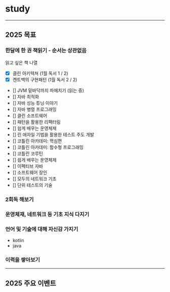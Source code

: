 # study

--- 

## 2025 목표

### 한달에 한 권 책읽기 - 순서는 상관없음 

읽고 싶은 책 나열

- [x] 클린 아키텍쳐 (1월 독서 1 / 2)
- [x] 켄트백의 구현패턴 (1월 독서 2 / 2)
- [] JVM 밑바닥까지 파헤치기 (읽는 중)
- [] 자바 최적화
- [] 자바 성능 튜닝 이야기
- [] 자바 병렬 프로그래밍
- [] 클린 소프트웨어
- [] 패턴을 활용한 리팩터링
- [] 쉽게 배우는 운영체제
- [] 린 애자일 기법을 활용한 테스트 주도 개발
- [] 코틀린 아카데미: 핵심편
- [] 코틀린 아카데미: 함수형 프로그래밍
- [] 코틀린 코루틴
- [] 쉽게 배우는 운영체제
- [] 이펙티브 자바
- [] 소프트웨어 장인
- [] 모두의 네트워크 기초
- [] 단위 테스트의 기술

### 2회독 해보기



### 운영체재, 네트워크 등 기초 지식 다지기


### 언어 및 기술에 대해 자신감 가지기
- kotlin
- java

### 이력을 쌓아보기

---

## 2025 주요 이벤트 

